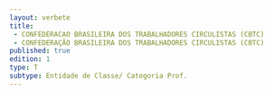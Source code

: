 ```yaml
---
layout: verbete
title:
 - CONFEDERACAO BRASILEIRA DOS TRABALHADORES CIRCULISTAS (CBTC)
 - CONFEDERAÇÃO BRASILEIRA DOS TRABALHADORES CIRCULISTAS (CBTC)
published: true
edition: 1  
type: T
subtype: Entidade de Classe/ Categoria Prof.
---
```


